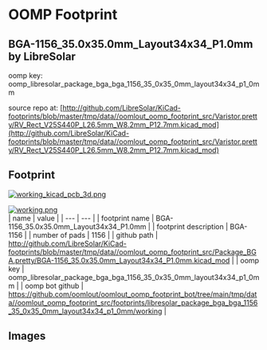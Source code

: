 # OOMP Footprint  
## BGA-1156_35.0x35.0mm_Layout34x34_P1.0mm  by LibreSolar  
  
oomp key: oomp_libresolar_package_bga_bga_1156_35_0x35_0mm_layout34x34_p1_0mm  
  
source repo at: [http://github.com/LibreSolar/KiCad-footprints/blob/master/tmp/data//oomlout_oomp_footprint_src/Varistor.pretty/RV_Rect_V25S440P_L26.5mm_W8.2mm_P12.7mm.kicad_mod](http://github.com/LibreSolar/KiCad-footprints/blob/master/tmp/data//oomlout_oomp_footprint_src/Varistor.pretty/RV_Rect_V25S440P_L26.5mm_W8.2mm_P12.7mm.kicad_mod)  
## Footprint  
  
[![working_kicad_pcb_3d.png](working_kicad_pcb_3d_600.png)](working_kicad_pcb_3d.png)  
  
[![working.png](working_600.png)](working.png)  
| name | value | 
| --- | --- | 
| footprint name | BGA-1156_35.0x35.0mm_Layout34x34_P1.0mm | 
| footprint description | BGA-1156 | 
| number of pads | 1156 | 
| github path | http://github.com/LibreSolar/KiCad-footprints/blob/master/tmp/data//oomlout_oomp_footprint_src/Package_BGA.pretty/BGA-1156_35.0x35.0mm_Layout34x34_P1.0mm.kicad_mod | 
| oomp key | oomp_libresolar_package_bga_bga_1156_35_0x35_0mm_layout34x34_p1_0mm | 
| oomp bot github | https://github.com/oomlout/oomlout_oomp_footprint_bot/tree/main/tmp/data//oomlout_oomp_footprint_src/footprints/libresolar_package_bga_bga_1156_35_0x35_0mm_layout34x34_p1_0mm/working | 
## Images  
